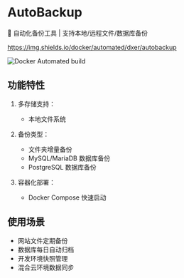 # AutoBackup

📁 自动化备份工具 | 支持本地/远程文件/数据库备份

https://img.shields.io/docker/automated/dxer/autobackup


![Docker Automated build](https://img.shields.io/docker/automated/dxer/autobackup)


## 功能特性

1. 多存储支持：
   - 本地文件系统

2. 备份类型：
   - 文件夹增量备份
   - MySQL/MariaDB 数据库备份
   - PostgreSQL 数据库备份

3. 容器化部署：
   - Docker Compose 快速启动

## 使用场景
- 网站文件定期备份
- 数据库每日自动归档
- 开发环境快照管理
- 混合云环境数据同步
